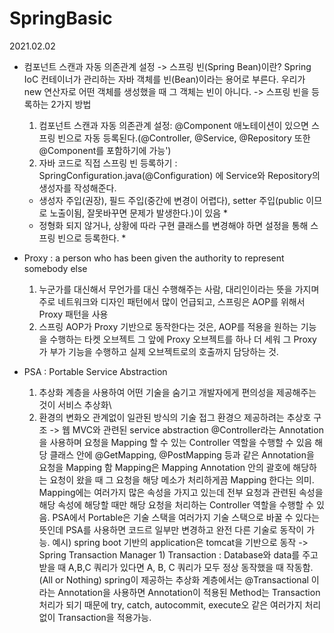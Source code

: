 # SpringBasic
2021.02.02
- 컴포넌트 스캔과 자동 의존관계 설정
  -> 스프링 빈(Spring Bean)이란? Spring IoC 컨테이너가 관리하는 자바 객체를 빈(Bean)이라는 용어로 부른다.
    우리가 new 연산자로 어떤 객체를 생성했을 때 그 객체는 빈이 아니다.
  -> 스프링 빈을 등록하는 2가지 방법 
    1. 컴포넌트 스캔과 자동 의존관계 설정: @Component 애노테이션이 있으면 스프링 빈으로 자동 등록된다.(@Controller, @Service, @Repository 또한 @Component를 포함하기에 가능')
    2. 자바 코드로 직접 스프링 빈 등록하기 : SpringConfiguration.java(@Configuration) 에 Service와 Repository의 생성자를 작성해준다. 
  
  * 생성자 주입(권장), 필드 주입(중간에 변경이 어렵다), setter 주입(public 이므로 노출이됨, 잘못바꾸면 문제가 발생한다.)이 있음 *
  * 정형화 되지 않거나, 상황에 따라 구현 클래스를 변경해야 하면 설정을 통해 스프링 빈으로 등록한다. *

  
- Proxy : a person who has been given the authority to represent somebody else
  1.  누군가를 대신해서 무언가를 대신 수행해주는 사람, 대리인이라는 뜻을 가지며 주로 네트워크와 디자인 패턴에서 많이 언급되고, 스프링은 AOP를 위해서 Proxy 패턴을 사용
  2. 스프링 AOP가 Proxy 기반으로 동작한다는 것은, AOP를 적용을 원하는 기능을 수행하는 타켓 오브젝트 그 앞에 Proxy 오브젝트를 하나 더 세워 그 Proxy가 부가 기능을 수행하고 실제 오브젝트로의 호출까지 담당하는 것.

- PSA : Portable Service Abstraction
  1. 추상화 계층을 사용하여 어떤 기술을 숨기고 개발자에게 편의성을 제공해주는 것이 서비스 추상화\
  2. 환경의 변화오 관계없이 일관된 방식의 기술 접그 환경으 제공하려는 추상호 구조
      -> 웹 MVC와 관련된 service abstraction
      @Controller라는 Annotation을 사용하며 요청을 Mapping 할 수 있는 Controller 역할을 수행할 수 있음
      해당 클래스 안에 @GetMapping, @PostMapping 등과 같은 Annotation을 요청을 Mapping 함
      Mapping은 Mapping Annotation 안의 괄호에 해당하는 요청이 왔을 때 그 요청을 해당 메소가 처리하게끔 Mapping 한다는 의미. 
      Mapping에는 여러가지 많은 속성을 가지고 있는데 전부 요청과 관련된 속성을 해당 속성에 해당할 때만 해당 요청을 처리하는 Controller 역할을 수행할 수 있음. 
      PSA에서 Portable은 기술 스택을 여러가지 기술 스택으로 바꿀 수 있다는 뜻인데 PSA를 사용하면 코드르 일부만 변경하고 완전 다른 기술로 동작이 가능. 
      예시) spring boot 기반의 application은 tomcat을 기반으로 동작
      -> Spring Transaction Manager
          1) Transaction : Database와 data를 주고 받을 때 A,B,C 쿼리가 있다면 A, B, C 쿼리가 모두 정상 동작했을 때 작동함. (All or Nothing)
         spring이 제공하는 추상화 계층에서는 @Transactional 이라는 Annotation을 사용하면 Annotation이 적용된 Method는 Transaction 처리가 되기 때문에 
         try, catch, autocommit, execute오 같은 여러가지 처리없이 Transaction을 적용가능.

